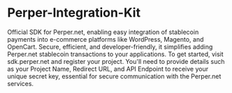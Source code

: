 # Perper-Integration-Kit
Official SDK for Perper.net, enabling easy integration of stablecoin payments into e-commerce platforms like WordPress, Magento, and OpenCart. Secure, efficient, and developer-friendly, it simplifies adding Perper.net stablecoin transactions to your applications.
To get started, visit sdk.perper.net and register your project. You'll need to provide details such as your Project Name, Redirect URL, and API Endpoint to receive your unique secret key, essential for secure communication with the Perper.net services.
